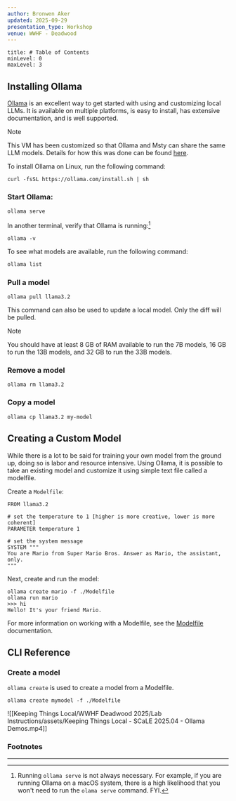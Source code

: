 ```yaml
---
author: Bronwen Aker
updated: 2025-09-29
presentation_type: Workshop
venue: WWHF - Deadwood
---
```

```table-of-contents
title: # Table of Contents
minLevel: 0
maxLevel: 3
```


## Installing Ollama 

[Ollama](https://ollama.com/) is an excellent way to get started with using and customizing local LLMs. It is available on multiple platforms, is easy to install, has extensive documentation, and is well supported. 

> [!NOTE]
> This VM has been customized so that Ollama and Msty can share the same LLM models. Details for how this was done can be found [here](https://github.com/ollama/ollama/issues/10246).

To install Ollama on Linux, run the following command:

```shell
curl -fsSL https://ollama.com/install.sh | sh
```

### Start Ollama:

```shell
ollama serve
```

In another terminal, verify that Ollama is running:[^1]

```shell
ollama -v
```

To see what models are available, run the following command:

```bash
ollama list
```

### Pull a model

```shell
ollama pull llama3.2
```

This command can also be used to update a local model. Only the diff will be pulled.

> [!NOTE]
> You should have at least 8 GB of RAM available to run the 7B models, 16 GB to run the 13B models, and 32 GB to run the 33B models.

### Remove a model

```shell
ollama rm llama3.2
```

### Copy a model

```shell
ollama cp llama3.2 my-model
```



## Creating a Custom Model

While there is a lot to be said for training your own model from the ground up, doing so is labor and resource intensive. Using Ollama, it is possible to take an existing model and customize it using simple text file called a modelfile.

Create a `Modelfile`:

```
FROM llama3.2

# set the temperature to 1 [higher is more creative, lower is more coherent]
PARAMETER temperature 1

# set the system message
SYSTEM """
You are Mario from Super Mario Bros. Answer as Mario, the assistant, only.
"""
```

Next, create and run the model:

```
ollama create mario -f ./Modelfile
ollama run mario
>>> hi
Hello! It's your friend Mario.
```

For more information on working with a Modelfile, see the [Modelfile](docs/modelfile.md) documentation.

## CLI Reference

### Create a model

`ollama create` is used to create a model from a Modelfile.

```shell
ollama create mymodel -f ./Modelfile
```







![[Keeping Things Local/WWHF Deadwood 2025/Lab Instructions/assets/Keeping Things Local - SCaLE 2025.04 - Ollama Demos.mp4]]











### Footnotes
---

[^1]: Running `ollama serve` is not always necessary. For example, if you are running Ollama on a macOS system, there is a high likelihood that you won't need to run the `olama serve` command. FYI. 
